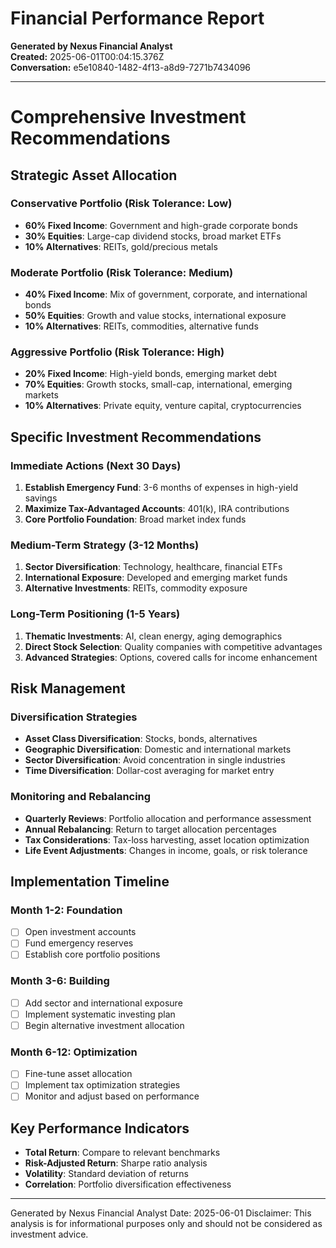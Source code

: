 # Financial Performance Report

**Generated by Nexus Financial Analyst**  
**Created:** 2025-06-01T00:04:15.376Z  
**Conversation:** e5e10840-1482-4f13-a8d9-7271b7434096

---

# Comprehensive Investment Recommendations

## Strategic Asset Allocation

### Conservative Portfolio (Risk Tolerance: Low)
- **60% Fixed Income**: Government and high-grade corporate bonds
- **30% Equities**: Large-cap dividend stocks, broad market ETFs
- **10% Alternatives**: REITs, gold/precious metals

### Moderate Portfolio (Risk Tolerance: Medium)  
- **40% Fixed Income**: Mix of government, corporate, and international bonds
- **50% Equities**: Growth and value stocks, international exposure
- **10% Alternatives**: REITs, commodities, alternative funds

### Aggressive Portfolio (Risk Tolerance: High)
- **20% Fixed Income**: High-yield bonds, emerging market debt
- **70% Equities**: Growth stocks, small-cap, international, emerging markets
- **10% Alternatives**: Private equity, venture capital, cryptocurrencies

## Specific Investment Recommendations

### Immediate Actions (Next 30 Days)
1. **Establish Emergency Fund**: 3-6 months of expenses in high-yield savings
2. **Maximize Tax-Advantaged Accounts**: 401(k), IRA contributions
3. **Core Portfolio Foundation**: Broad market index funds

### Medium-Term Strategy (3-12 Months)
1. **Sector Diversification**: Technology, healthcare, financial ETFs
2. **International Exposure**: Developed and emerging market funds
3. **Alternative Investments**: REITs, commodity exposure

### Long-Term Positioning (1-5 Years)
1. **Thematic Investments**: AI, clean energy, aging demographics
2. **Direct Stock Selection**: Quality companies with competitive advantages
3. **Advanced Strategies**: Options, covered calls for income enhancement

## Risk Management

### Diversification Strategies
- **Asset Class Diversification**: Stocks, bonds, alternatives
- **Geographic Diversification**: Domestic and international markets
- **Sector Diversification**: Avoid concentration in single industries
- **Time Diversification**: Dollar-cost averaging for market entry

### Monitoring and Rebalancing
- **Quarterly Reviews**: Portfolio allocation and performance assessment
- **Annual Rebalancing**: Return to target allocation percentages
- **Tax Considerations**: Tax-loss harvesting, asset location optimization
- **Life Event Adjustments**: Changes in income, goals, or risk tolerance

## Implementation Timeline

### Month 1-2: Foundation
- [ ] Open investment accounts
- [ ] Fund emergency reserves
- [ ] Establish core portfolio positions

### Month 3-6: Building
- [ ] Add sector and international exposure
- [ ] Implement systematic investing plan
- [ ] Begin alternative investment allocation

### Month 6-12: Optimization
- [ ] Fine-tune asset allocation
- [ ] Implement tax optimization strategies
- [ ] Monitor and adjust based on performance

## Key Performance Indicators
- **Total Return**: Compare to relevant benchmarks
- **Risk-Adjusted Return**: Sharpe ratio analysis
- **Volatility**: Standard deviation of returns
- **Correlation**: Portfolio diversification effectiveness

---
Generated by Nexus Financial Analyst
Date: 2025-06-01
Disclaimer: This analysis is for informational purposes only and should not be considered as investment advice.